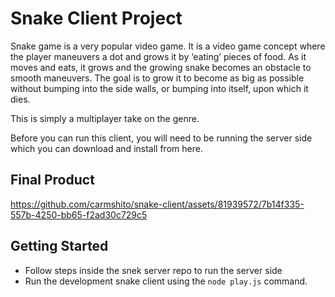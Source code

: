 # Snake Client Project

Snake game is a very popular video game. It is a video game concept where the player maneuvers a dot and grows it by ‘eating’ pieces of food. As it moves and eats, it grows and the growing snake becomes an obstacle to smooth maneuvers. The goal is to grow it to become as big as possible without bumping into the side walls, or bumping into itself, upon which it dies.

This is simply a multiplayer take on the genre.

Before you can run this client, you will need to be running the server side which you can download and install from here. 

## Final Product

https://github.com/carmshito/snake-client/assets/81939572/7b14f335-557b-4250-bb65-f2ad30c729c5

## Getting Started

- Follow steps inside the snek server repo to run the server side
- Run the development snake client using the `node play.js` command.
